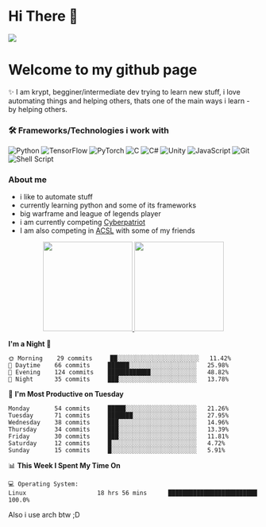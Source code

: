 # Hi There :wave:
![](https://profile-counter.glitch.me/PineMaster/count.svg)

# Welcome to my github page
:sparkles: I am krypt, begginer/intermediate dev trying to learn new stuff, i love automating things and helping others, thats one of the main ways i learn - by helping others.

### 🛠 Frameworks/Technologies i work with
<img alt="Python" src="https://img.shields.io/badge/python%20-%2314354C.svg?&style=for-the-badge&logo=python&logoColor=white"/> <img alt="TensorFlow" src="https://img.shields.io/badge/TensorFlow%20-%23FF6F00.svg?&style=for-the-badge&logo=TensorFlow&logoColor=white" /> <img alt="PyTorch" src="https://img.shields.io/badge/PyTorch%20-%23EE4C2C.svg?&style=for-the-badge&logo=PyTorch&logoColor=white" /> <img alt="C" src="https://img.shields.io/badge/c%20-%2300599C.svg?&style=for-the-badge&logo=c&logoColor=white"/> <img alt="C#" src="https://img.shields.io/badge/c%23%20-%23239120.svg?&style=for-the-badge&logo=c-sharp&logoColor=white"/> <img alt="Unity" src="https://img.shields.io/badge/unity%20-%23000000.svg?&style=for-the-badge&logo=unity&logoColor=white"/> <img alt="JavaScript" src="https://img.shields.io/badge/javascript%20-%23323330.svg?&style=for-the-badge&logo=javascript&logoColor=%23F7DF1E"/> <img alt="Git" src="https://img.shields.io/badge/git%20-%23F05033.svg?&style=for-the-badge&logo=git&logoColor=white"/> <img alt="Shell Script" src="https://img.shields.io/badge/shell_script%20-%23121011.svg?&style=for-the-badge&logo=gnu-bash&logoColor=white"/>


### About me
- i like to automate stuff
- currently learning python and some of its frameworks
- big warframe and league of legends player
- i am currently competing [Cyberpatriot](https://www.uscyberpatriot.org/)
- I am also competing in [ACSL](https://www.acsl.org/) with some of my friends

<p align="center">
<a href="https://github.com/AVS1508">
  <img height="180em" src="https://github-readme-stats.vercel.app/api?username=PineMaster&show_icons=true&bg_color=30,e96443,904e95&title_color=fff&text_color=fff"/>
  <img height="180em" src="https://github-readme-stats.vercel.app/api/top-langs/?username=PineMaster&show_icons=true&bg_color=30,904e95,e96443&title_color=fff&text_color=fff"/>
</a>
</p>


<!--START_SECTION:waka-->
**I'm a Night 🦉** 

```text
🌞 Morning    29 commits     ██░░░░░░░░░░░░░░░░░░░░░░░   11.42% 
🌆 Daytime    66 commits     ██████░░░░░░░░░░░░░░░░░░░   25.98% 
🌃 Evening    124 commits    ████████████░░░░░░░░░░░░░   48.82% 
🌙 Night      35 commits     ███░░░░░░░░░░░░░░░░░░░░░░   13.78%

```
📅 **I'm Most Productive on Tuesday** 

```text
Monday       54 commits     █████░░░░░░░░░░░░░░░░░░░░   21.26% 
Tuesday      71 commits     ███████░░░░░░░░░░░░░░░░░░   27.95% 
Wednesday    38 commits     ███░░░░░░░░░░░░░░░░░░░░░░   14.96% 
Thursday     34 commits     ███░░░░░░░░░░░░░░░░░░░░░░   13.39% 
Friday       30 commits     ███░░░░░░░░░░░░░░░░░░░░░░   11.81% 
Saturday     12 commits     █░░░░░░░░░░░░░░░░░░░░░░░░   4.72% 
Sunday       15 commits     █░░░░░░░░░░░░░░░░░░░░░░░░   5.91%

```


📊 **This Week I Spent My Time On** 

```text
💻 Operating System: 
Linux                    18 hrs 56 mins      █████████████████████████   100.0%

```


<!--END_SECTION:waka-->


Also i use arch btw ;D
